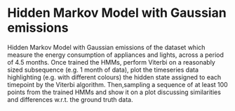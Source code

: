 # Hidden Markov Model with Gaussian emissions 

Hidden Markov Model with Gaussian emissions of the dataset which measure the energy consumption of appliances and lights, across a period of 4.5 months.  Once trained the HMMs, perform Viterbi on a reasonably sized subsequence (e.g. 1 month of data), plot the timeseries data highlighting (e.g. with different colours) the hidden state assigned to each  timepoint by the Viterbi algorithm.   Then,sampling a sequence of at least 100 points from the trained HMMs and show it on a plot discussing similarities and differences w.r.t. the ground truth data.
